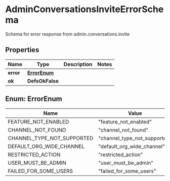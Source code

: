 

# AdminConversationsInviteErrorSchema

Schema for error response from admin.conversations.invite

## Properties

| Name | Type | Description | Notes |
|------------ | ------------- | ------------- | -------------|
|**error** | [**ErrorEnum**](#ErrorEnum) |  |  |
|**ok** | **DefsOkFalse** |  |  |



## Enum: ErrorEnum

| Name | Value |
|---- | -----|
| FEATURE_NOT_ENABLED | &quot;feature_not_enabled&quot; |
| CHANNEL_NOT_FOUND | &quot;channel_not_found&quot; |
| CHANNEL_TYPE_NOT_SUPPORTED | &quot;channel_type_not_supported&quot; |
| DEFAULT_ORG_WIDE_CHANNEL | &quot;default_org_wide_channel&quot; |
| RESTRICTED_ACTION | &quot;restricted_action&quot; |
| USER_MUST_BE_ADMIN | &quot;user_must_be_admin&quot; |
| FAILED_FOR_SOME_USERS | &quot;failed_for_some_users&quot; |



